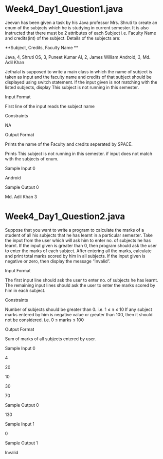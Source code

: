 # Week4_Day1_Question1.java

Jeevan has been given a task by his Java professor Mrs. Shruti to create an enum of the subjects which he is studying in current semester. It is also instructed that there must be 2 attributes of each Subject i.e. Faculty Name and credits(int) of the subject. Details of the subjects are:

**Subject, Credits, Faculty Name **

Java, 4, Shruti OS, 3, Puneet Kumar AI, 2, James William Android, 3, Md. Adil Khan

Jethalal is supposed to write a main class in which the name of subject is taken as input and the faculty name and credits of that subject should be displayed using switch statement. If the input given is not matching with the listed subjects, display This subject is not running in this semester.

Input Format

First line of the input reads the subject name

Constraints

NA

Output Format

Prints the name of the Faculty and credits seperated by SPACE.

Prints This subject is not running in this semester. if input does not match with the subjects of enum.

Sample Input 0

Android

Sample Output 0

Md. Adil Khan 3

# Week4_Day1_Question2.java

Suppose that you want to write a program to calculate the marks of a student of all his subjects that he has learnt in a particular semester. Take the input from the user which will ask him to enter no. of subjects he has learnt. If the input given is greater than 0, then program should ask the user to enter the marks of each subject. After entering all the marks, calculate and print total marks scored by him in all subjects. If the input given is negative or zero, then display the message “Invalid”.

Input Format

The first input line should ask the user to enter no. of subjects he has learnt. The remaining input lines should ask the user to enter the marks scored by him in each subject.

Constraints

Number of subjects should be greater than 0. i.e. 1 ≤ n ≤ 10 If any subject marks entered by him is negative value or greater than 100, then it should not be considered. i.e. 0 ≤ marks ≤ 100

Output Format

Sum of marks of all subjects entered by user.

Sample Input 0

4

20

10

30

70

Sample Output 0

130

Sample Input 1

0

Sample Output 1

Invalid

